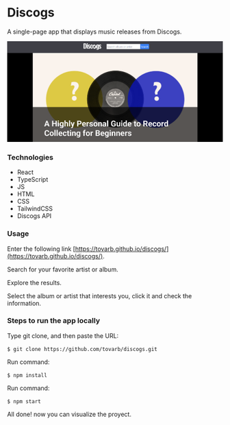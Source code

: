 # Discogs

A single-page app that displays music releases from Discogs.

![Desktop](./discogs-desktop.png)

### Technologies

- React
- TypeScript
- JS
- HTML
- CSS
- TailwindCSS
- Discogs API

### Usage

Enter the following link [https://tovarb.github.io/discogs/](https://tovarb.github.io/discogs/).

Search for your favorite artist or album.

Explore the results.

Select the album or artist that interests you, click it and check the information.

### Steps to run the app locally

Type git clone, and then paste the URL:

```
$ git clone https://github.com/tovarb/discogs.git
```

Run command:

```
$ npm install
```

Run command:

```
$ npm start
```

All done! now you can visualize the proyect.
